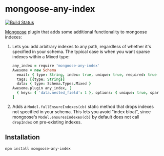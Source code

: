 # mongoose-any-index

[![Build Status](https://travis-ci.org/Clever/mongoose-any-index.png)](https://travis-ci.org/Clever/mongoose-any-index)

[Mongoose](http://mongoosejs.com) plugin that adds some additional functionality to mongoose indexes:

1. Lets you add arbitrary indexes to any path, regardless of whether it's specified in your schema. The typical case is when you want sparse indexes within a Mixed type:

    ```coffeescript
    any_index = require 'mongoose-any-index'
    Awesome = new Schema
      email: { type: String, index: true, unique: true, required: true }
      tags: [{type: String}]
      data: { type: Schema.Types.Mixed }
    Awesome.plugin any_index, [
      { keys: { 'data.nested_field': 1 }, options: { unique: true, sparse: true } }
    ]
    ```

2. Adds a `Model.fullEnsureIndexes(cb)` static method that drops indexes not specified in your schema. This lets you avoid "index bloat", since mongoose's `Model.ensuresIndexes(cb)` by default does not call `dropIndex` on pre-existing indexes.

## Installation

```bash
npm install mongoose-any-index
```
